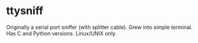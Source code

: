 ttysniff
========

Originally a serial port sniffer (with splitter cable). Grew into simple terminal. Has C and Python versions. Linux/UNIX only.

